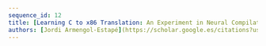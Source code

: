 ```yaml
---
sequence_id: 12
title: [Learning C to x86 Translation: An Experiment in Neural Compilation](https://arxiv.org/pdf/2108.07639.pdf) / [code](https://github.com/jordiae/neural-compilers)
authors: [Jordi Armengol-Estapé](https://scholar.google.es/citations?user=CiHoJfcAAAAJ), [Michael O'Boyle](http://www.dcs.ed.ac.uk/home/mob/)
---
```

